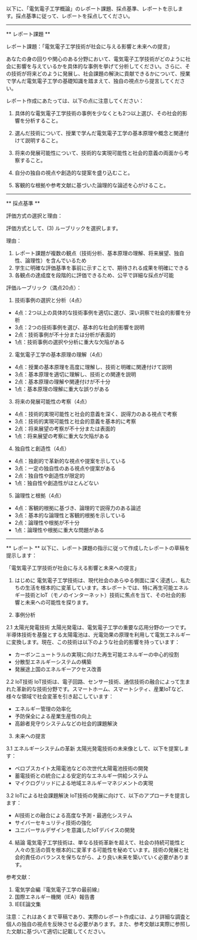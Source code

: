 以下に、「電気電子工学概論」のレポート課題、採点基準、レポートを示します。採点基準に従って、レポートを採点してください。

---------------------------------------
** レポート課題 **

レポート課題：「電気電子工学技術が社会に与える影響と未来への提言」

あなたの身の回りや関心のある分野において、電気電子工学技術がどのように社会に影響を与えているかを具体的な事例を挙げて分析してください。さらに、その技術が将来どのように発展し、社会課題の解決に貢献できるかについて、授業で学んだ電気電子工学の基礎知識を踏まえて、独自の視点から提言してください。

レポート作成にあたっては、以下の点に注意してください：

1. 具体的な電気電子工学技術の事例を少なくとも2つ以上選び、その社会的影響を分析すること。

2. 選んだ技術について、授業で学んだ電気電子工学の基本原理や概念と関連付けて説明すること。

3. 将来の発展可能性について、技術的な実現可能性と社会的意義の両面から考察すること。

4. 自分の独自の視点や創造的な提案を盛り込むこと。

5. 客観的な根拠や参考文献に基づいた論理的な論述を心がけること。

---------------------------------------
** 採点基準 **

評価方式の選択と理由：

評価方式として、(3) ルーブリックを選択します。

理由：
1. レポート課題が複数の観点（技術分析、基本原理の理解、将来展望、独自性、論理性）を含んでいるため
2. 学生に明確な評価基準を事前に示すことで、期待される成果を明確にできる
3. 各観点の達成度を段階的に評価できるため、公平で詳細な採点が可能

評価ルーブリック（満点20点）：

1. 技術事例の選択と分析（4点）
- 4点：2つ以上の具体的な技術事例を適切に選び、深い洞察で社会的影響を分析
- 3点：2つの技術事例を選び、基本的な社会的影響を説明
- 2点：技術事例が不十分または分析が表面的
- 1点：技術事例の選択や分析に重大な欠陥がある

2. 電気電子工学の基本原理の理解（4点）
- 4点：授業の基本原理を高度に理解し、技術と明確に関連付けて説明
- 3点：基本原理を適切に理解し、技術との関連を説明
- 2点：基本原理の理解や関連付けが不十分
- 1点：基本原理の理解に重大な誤りがある

3. 将来の発展可能性の考察（4点）
- 4点：技術的実現可能性と社会的意義を深く、説得力のある視点で考察
- 3点：技術的実現可能性と社会的意義を基本的に考察
- 2点：将来展望の考察が不十分または表面的
- 1点：将来展望の考察に重大な欠陥がある

4. 独自性と創造性（4点）
- 4点：独創的で革新的な視点や提案を示している
- 3点：一定の独自性のある視点や提案がある
- 2点：独自性や創造性が限定的
- 1点：独自性や創造性がほとんどない

5. 論理性と根拠（4点）
- 4点：客観的根拠に基づき、論理的で説得力のある論述
- 3点：基本的な論理性と客観的根拠を示している
- 2点：論理性や根拠が不十分
- 1点：論理性や根拠に重大な問題がある

---------------------------------------
** レポート **
以下に、レポート課題の指示に従って作成したレポートの草稿を提示します：

「電気電子工学技術が社会に与える影響と未来への提言」

1. はじめに
電気電子工学技術は、現代社会のあらゆる側面に深く浸透し、私たちの生活を根本的に変革しています。本レポートでは、特に再生可能エネルギー技術とIoT（モノのインターネット）技術に焦点を当て、その社会的影響と未来への可能性を探ります。

2. 事例分析

2.1 太陽光発電技術
太陽光発電は、電気電子工学の重要な応用分野の一つです。半導体技術を基盤とする太陽電池は、光電効果の原理を利用して電気エネルギーに変換します。現在、この技術は以下のような社会的影響を持っています：

- カーボンニュートラルの実現に向けた再生可能エネルギーの中心的役割
- 分散型エネルギーシステムの構築
- 発展途上国のエネルギーアクセス改善

2.2 IoT技術
IoT技術は、電子回路、センサー技術、通信技術の融合によって生まれた革新的な技術分野です。スマートホーム、スマートシティ、産業IoTなど、様々な領域で社会変革を引き起こしています：

- エネルギー管理の効率化
- 予防保全による産業生産性の向上
- 高齢者見守りシステムなどの社会的課題解決

3. 未来への提言

3.1 エネルギーシステムの革新
太陽光発電技術の未来像として、以下を提案します：
- ペロブスカイト太陽電池などの次世代太陽電池技術の開発
- 蓄電技術との統合による安定的なエネルギー供給システム
- マイクログリッドによる地域エネルギーマネジメントの実現

3.2 IoTによる社会課題解決
IoT技術の発展に向けて、以下のアプローチを提言します：
- AI技術との融合による高度な予測・最適化システム
- サイバーセキュリティ技術の強化
- ユニバーサルデザインを意識したIoTデバイスの開発

4. 結論
電気電子工学技術は、単なる技術革新を超えて、社会の持続可能性と人々の生活の質を根本的に変革する可能性を秘めています。技術の発展と社会的責任のバランスを保ちながら、より良い未来を築いていく必要があります。

参考文献：
1. 電気学会編『電気電子工学の最前線』
2. 国際エネルギー機関（IEA）報告書
3. IEEE論文集

注意：これはあくまで草稿であり、実際のレポート作成には、より詳細な調査と個人の独自の視点を反映させる必要があります。また、参考文献は実際に参照した文献に基づいて適切に記載してください。

